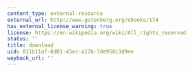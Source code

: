 ```yaml
---
content_type: external-resource
external_url: http://www.gutenberg.org/ebooks/174
has_external_license_warning: true
license: https://en.wikipedia.org/wiki/All_rights_reserved
status: ''
title: download
uid: 011b11af-8d01-45ec-a17b-7de950c3d9ee
wayback_url: ''
---
```

